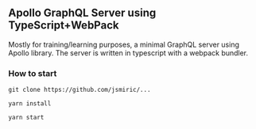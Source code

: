 ## Apollo GraphQL Server using TypeScript+WebPack

Mostly for training/learning purposes, a minimal GraphQL server using Apollo library. The server is written in typescript with a webpack bundler.

### How to start

`git clone https://github.com/jsmiric/...`

`yarn install`

`yarn start`
